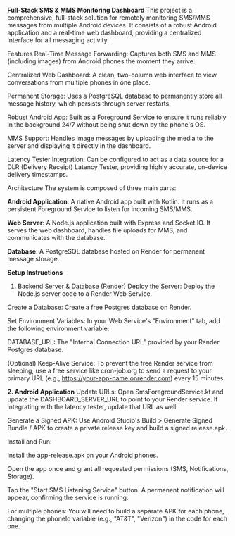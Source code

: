 **Full-Stack SMS & MMS Monitoring Dashboard**
This project is a comprehensive, full-stack solution for remotely monitoring SMS/MMS messages from multiple Android devices. It consists of a robust Android application and a real-time web dashboard, providing a centralized interface for all messaging activity.

Features
Real-Time Message Forwarding: Captures both SMS and MMS (including images) from Android phones the moment they arrive.

Centralized Web Dashboard: A clean, two-column web interface to view conversations from multiple phones in one place.

Permanent Storage: Uses a PostgreSQL database to permanently store all message history, which persists through server restarts.

Robust Android App: Built as a Foreground Service to ensure it runs reliably in the background 24/7 without being shut down by the phone's OS.

MMS Support: Handles image messages by uploading the media to the server and displaying it directly in the dashboard.

Latency Tester Integration: Can be configured to act as a data source for a DLR (Delivery Receipt) Latency Tester, providing highly accurate, on-device delivery timestamps.

Architecture
The system is composed of three main parts:

**Android Application**: A native Android app built with Kotlin. It runs as a persistent Foreground Service to listen for incoming SMS/MMS.

**Web Server**: A Node.js application built with Express and Socket.IO. It serves the web dashboard, handles file uploads for MMS, and communicates with the database.

**Database**: A PostgreSQL database hosted on Render for permanent message storage.

**Setup Instructions**
1. Backend Server & Database (Render)
Deploy the Server: Deploy the Node.js server code to a Render Web Service.

Create a Database: Create a free Postgres database on Render.

Set Environment Variables: In your Web Service's "Environment" tab, add the following environment variable:

DATABASE_URL: The "Internal Connection URL" provided by your Render Postgres database.

(Optional) Keep-Alive Service: To prevent the free Render service from sleeping, use a free service like cron-job.org to send a request to your primary URL (e.g., https://your-app-name.onrender.com) every 15 minutes.

**2. Android Application**
Update URLs: Open SmsForegroundService.kt and update the DASHBOARD_SERVER_URL to point to your Render service. If integrating with the latency tester, update that URL as well.

Generate a Signed APK: Use Android Studio's Build > Generate Signed Bundle / APK to create a private release key and build a signed release.apk.

Install and Run:

Install the app-release.apk on your Android phones.

Open the app once and grant all requested permissions (SMS, Notifications, Storage).

Tap the "Start SMS Listening Service" button. A permanent notification will appear, confirming the service is running.

For multiple phones: You will need to build a separate APK for each phone, changing the phoneId variable (e.g., "AT&T", "Verizon") in the code for each one.
